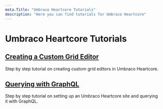 ```yaml
---
meta.Title: "Umbraco Heartcore Tutorials"
description: "Here you can find tutorials for Umbraco Heartcore"
---
```


# Umbraco Heartcore Tutorials

## [Creating a Custom Grid Editor](creating-a-custom-grid-editor.md)

Step by step tutorial on creating custom grid editors in Umbraco Heartcore.

## [Querying with GraphQL](querying-with-graphql.md)

Step by step tutorial on setting up an Umbraco Heartcore site and querying it with GraphQL.

